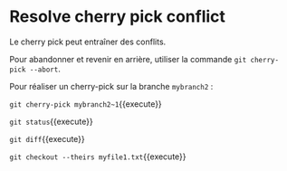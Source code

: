 # Resolve cherry pick conflict

Le cherry pick peut entraîner des conflits.

Pour abandonner et revenir en arrière, utiliser la commande `git cherry-pick --abort`.

Pour réaliser un cherry-pick sur la branche `mybranch2` :

`git cherry-pick mybranch2~1`{{execute}}

`git status`{{execute}}

`git diff`{{execute}}

`git checkout --theirs myfile1.txt`{{execute}}
